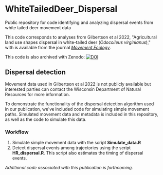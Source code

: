 # WhiteTailedDeer_Dispersal
Public repository for code identifying and analyzing dispersal events from white tailed deer movement data


This code corresponds to analyses from Gilbertson et al 2022, "Agricultural land use shapes dispersal in white-tailed deer (*Odocoileus virginianus*)," with is available from the journal [*Movement Ecology*](https://movementecologyjournal.biomedcentral.com/articles/10.1186/s40462-022-00342-5).

This code is also archived with Zenodo: [![DOI](https://zenodo.org/badge/551513859.svg)](https://zenodo.org/badge/latestdoi/551513859)


## Dispersal detection
Movement data used in Gilbertson et al 2022 is not publicly available but interested parties can contact the Wisconsin Department of Natural Resources for more information.

To demonstrate the functionality of the dispersal detection algorithm used in our publication, we've included code for simulating simple movement paths. Simulated movement data and metadata is included in this repository, as well as the code to simulate this data. 

### Workflow

1. Simulate simple movement data with the script **Simulate_data.R**
2. Detect dispersal events among trajectories using the script **HR_dispersal.R**. This script also estimates the timing of dispersal events. 


*Additional code associated with this publication is forthcoming.*

